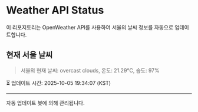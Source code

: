 
# Weather API Status

이 리포지토리는 OpenWeather API를 사용하여 서울의 날씨 정보를 자동으로 업데이트합니다.

## 현재 서울 날씨
> 서울의 현재 날씨: overcast clouds, 온도: 21.29°C, 습도: 97%

⏳ 업데이트 시간: 2025-10-05 19:34:07 (KST)

---
자동 업데이트 봇에 의해 관리됩니다.

